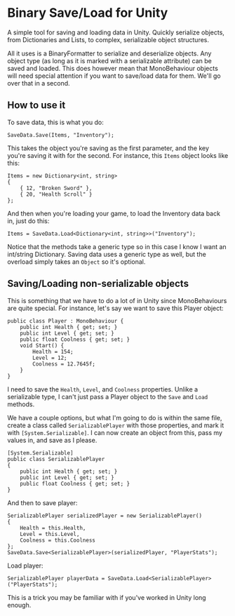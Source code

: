 # Binary Save/Load for Unity
A simple tool for saving and loading data in Unity. Quickly serialize objects, from Dictionaries and Lists, to complex, serializable object structures. 

All it uses is a BinaryFormatter to serialize and deserialize objects. Any object type (as long as it is marked with a serializable attribute) can be saved and loaded. This does however mean that MonoBehaviour objects will need special attention if you want to save/load data for them. We'll go over that in a second.

## How to use it

To save data, this is what you do:

````
SaveData.Save(Items, "Inventory");
````

This takes the object you're saving as the first parameter, and the key you're saving it with for the second. For instance, this `Items` object looks like this:

````
Items = new Dictionary<int, string>
{
    { 12, "Broken Sword" },
    { 20, "Health Scroll" }
};
````

And then when you're loading your game, to load the Inventory data back in, just do this:
````
Items = SaveData.Load<Dictionary<int, string>>("Inventory");
````

Notice that the methods take a generic type so in this case I know I want an int/string Dictionary. Saving data uses a generic type as well, but the overload simply takes an `Object` so it's optional.

## Saving/Loading non-serializable objects
This is something that we have to do a lot of in Unity since MonoBehaviours are quite special. For instance, let's say we want to save this Player object:

````
public class Player : MonoBehaviour {
    public int Health { get; set; }
    public int Level { get; set; }
    public float Coolness { get; set; }
    void Start() {
        Health = 154;
        Level = 12;
        Coolness = 12.7645f;
    }
}
````
I need to save the `Health`, `Level`, and `Coolness` properties. Unlike a serializable type, I can't just pass a Player object to the `Save` and `Load` methods. 

We have a couple options, but what I'm going to do is within the same file, create a class called `SerializablePlayer` with those properties, and mark it with `[System.Serializable]`. I can now create an object from this, pass my values in, and save as I please. 

````
[System.Serializable]
public class SerializablePlayer
{
    public int Health { get; set; }
    public int Level { get; set; }
    public float Coolness { get; set; }
}
````
And then to save player:

````
SerializablePlayer serializedPlayer = new SerializablePlayer()
{
    Health = this.Health,
    Level = this.Level,
    Coolness = this.Coolness
};
SaveData.Save<SerializablePlayer>(serializedPlayer, "PlayerStats");
````
Load player:

````
SerializablePlayer playerData = SaveData.Load<SerializablePlayer>("PlayerStats");
````

This is a trick you may be familiar with if you've worked in Unity long enough. 
